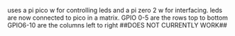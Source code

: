 uses a pi pico w for controlling leds and a pi zero 2 w for interfacing.
leds are now connected to pico in a matrix.
GPIO 0-5 are the rows top to bottom
GPIO6-10 are the columns left to right
##DOES NOT CURRENTLY WORK##